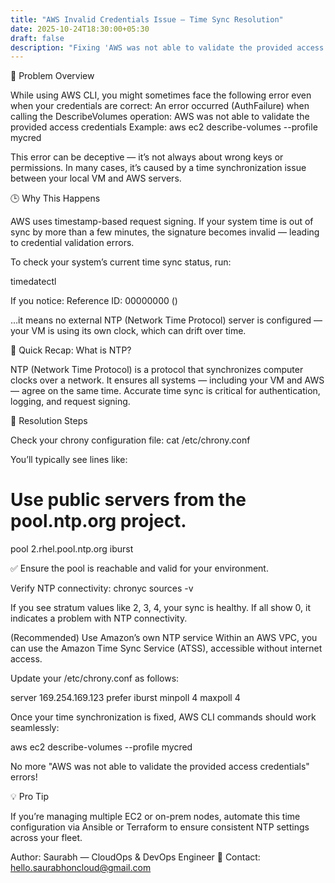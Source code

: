 ```yaml
---
title: "AWS Invalid Credentials Issue — Time Sync Resolution"
date: 2025-10-24T18:30:00+05:30
draft: false
description: "Fixing 'AWS was not able to validate the provided access credentials' error by resolving time synchronization issues between your VM and AWS."
---
```


🧩 Problem Overview

While using AWS CLI, you might sometimes face the following error even when your credentials are correct:
An error occurred (AuthFailure) when calling the DescribeVolumes operation: 
AWS was not able to validate the provided access credentials
Example:
aws ec2 describe-volumes --profile mycred

This error can be deceptive — it’s not always about wrong keys or permissions.
In many cases, it’s caused by a time synchronization issue between your local VM and AWS servers.

🕒 Why This Happens

AWS uses timestamp-based request signing.
If your system time is out of sync by more than a few minutes, the signature becomes invalid — leading to credential validation errors.

To check your system’s current time sync status, run:

timedatectl

If you notice:
Reference ID: 00000000 ()

…it means no external NTP (Network Time Protocol) server is configured — your VM is using its own clock, which can drift over time.

🧠 Quick Recap: What is NTP?

NTP (Network Time Protocol) is a protocol that synchronizes computer clocks over a network.
It ensures all systems — including your VM and AWS — agree on the same time.
Accurate time sync is critical for authentication, logging, and request signing.

🧰 Resolution Steps

Check your chrony configuration file:
cat /etc/chrony.conf

You’ll typically see lines like:
# Use public servers from the pool.ntp.org project.
pool 2.rhel.pool.ntp.org iburst

✅ Ensure the pool is reachable and valid for your environment.

Verify NTP connectivity:
chronyc sources -v

If you see stratum values like 2, 3, 4, your sync is healthy.
If all show 0, it indicates a problem with NTP connectivity.

(Recommended) Use Amazon’s own NTP service
Within an AWS VPC, you can use the Amazon Time Sync Service (ATSS), accessible without internet access.

Update your /etc/chrony.conf as follows:

server 169.254.169.123 prefer iburst minpoll 4 maxpoll 4

Once your time synchronization is fixed, AWS CLI commands should work seamlessly:

aws ec2 describe-volumes --profile mycred


No more "AWS was not able to validate the provided access credentials" errors!

💡 Pro Tip

If you’re managing multiple EC2 or on-prem nodes, automate this time configuration via Ansible or Terraform to ensure consistent NTP settings across your fleet.

Author: Saurabh — CloudOps & DevOps Engineer
📧 Contact: hello.saurabhoncloud@gmail.com

